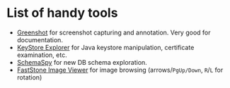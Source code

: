 # List of handy tools

* [Greenshot](http://getgreenshot.org/) for screenshot capturing and annotation. Very good for
documentation.
* [KeyStore Explorer](http://keystore-explorer.org) for Java keystore manipulation, certificate
examination, etc.
* [SchemaSpy](http://schemaspy.sourceforge.net/) for new DB schema exploration.
* [FastStone Image Viewer](http://www.faststone.org/) for image browsing (arrows/`PgUp/Down`,
`R`/`L` for rotation)